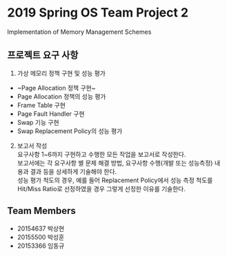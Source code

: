 # 2019 Spring OS Team Project 2
Implementation of Memory Management Schemes 

## 프로젝트 요구 사항 
1. 가상 메모리 정책 구현 및 성능 평가
  - ~Page Allocation 정책 구현~
  - Page Allocation 정책의 성능 평가
  - Frame Table 구현
  - Page Fault Handler 구현
  - Swap 기능 구현
  - Swap Replacement Policy의 성능 평가
2. 보고서 작성<br>
요구사항 1~6까지 구현하고 수행한 모든 작업을 보고서로 작성한다.<br>
보고서에는 각 요구사항 별 문제 해결 방법, 요구사항 수행(개발 또는 성능측정) 내용과 결과 등을 상세하게 기술해야 한다.<br>
성능 평가 척도의 경우, 예를 들어 Replacement Policy에서 성능 측정 척도를 Hit/Miss Ratio로 선정하였을 경우 그렇게 선정한 이유를 기술한다. 


## Team Members
- 20154637 박상현
- 20155500 박성훈
- 20153366 임동규
